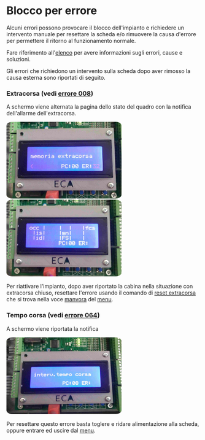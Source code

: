 # Blocco per errore

Alcuni errori possono provocare il blocco dell'impianto e richiedere un intervento manuale per resettare
la scheda e/o rimuovere la causa d'errore per permettere il ritorno al funzionamento normale.

Fare riferimento all'[elenco](../menu/errori/elenco.md) per avere informazioni sugli errori, cause e soluzioni.

Gli errori che richiedono un intervento sulla scheda dopo aver rimosso la causa esterna sono riportati di seguito.

### Extracorsa (vedi [errore 008](../menu/errori/elenco.md#008))

A schermo viene alternata la pagina dello stato del quadro con la notifica dell'allarme dell'extracorsa.

<img src="../../dist/images/mem-extracorsa-1.jpeg" style="width: 300px; height: 200px; border-radius: 5%;"> <img src="../../dist/images/mem-extracorsa-2.jpeg" style="width: 300px; height: 200px; border-radius: 5%;">

Per riattivare l'impianto, dopo aver riportato la cabina nella situazione con extracorsa chiuso, resettare l'errore usando il comando di [reset extracorsa](../menu/manovra/comandi/README.md#res-extra) che si trova nella voce [manvora](../menu/manovra/README.md) del [menu](../menu/README.md).


### Tempo corsa (vedi [errore 064](../menu/errori/elenco.md#064))

A schermo viene riportata la notifica

<img src="../../dist/images/tempocorsa.jpeg" style="width: 300px; height: 200px; border-radius: 5%;">

Per resettare questo errore basta toglere e ridare alimentazione alla scheda, oppure entrare ed uscire dal [menu](../menu/README.md).
